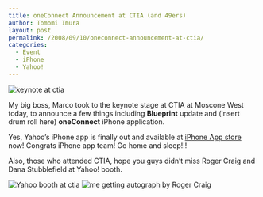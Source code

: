 ```yaml
---
title: oneConnect Announcement at CTIA (and 49ers)
author: Tomomi Imura
layout: post
permalink: /2008/09/10/oneconnect-announcement-at-ctia/
categories:
  - Event
  - iPhone
  - Yahoo!
---
```

![keynote at ctia][1]

My big boss, Marco took to the keynote stage at CTIA at Moscone West today, to announce a few things including **Blueprint** update and (insert drum roll here) **oneConnect** iPhone application.

Yes, Yahoo&#8217;s iPhone app is finally out and available at [iPhone App store ][2]now! Congrats iPhone app team! Go home and sleep!!!

Also, those who attended CTIA, hope you guys didn&#8217;t miss Roger Craig and Dana Stubblefield at Yahoo! booth.

![Yahoo booth at ctia][3] ![me getting autograph by Roger Craig][4]

 [1]: http://farm4.static.flickr.com/3093/2847612184_9801bede8e.jpg
 [2]: http://phobos.apple.com/WebObjects/MZStore.woa/wa/viewArtist?id=281970157
 [3]: http://farm4.static.flickr.com/3255/2847611988_788cbb125e_m.jpg
 [4]: http://farm4.static.flickr.com/3168/2846778245_9dacbc9151_m.jpg